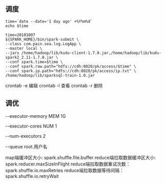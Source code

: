 ## 调度
```
time=`date --date='1 day ago' +%Y%m%d`
echo $time
```

```
time=20181007
${SPARK_HOME}/bin/spark-submit \
--class com.pain.sea.log.LogApp \
--master local \
--jars /home/hadoop/lib/kudu-client-1.7.0.jar,/home/hadoop/lib/kudu-spark2_2.11-1.7.0.jar \
--conf spark.time=$time \
--conf spark.raw.path="hdfs://cdh:8020/pk/access/$time" \
--conf spark.ip.path="hdfs://cdh:8020/pk/access/ip.txt" \
/home/hadoop/lib/sparksql-train-1.0.jar
```

crontab -e 编辑
crontab -l 查看
crontab -r 删除


## 调优
--executor-memory MEM    1G

--executor-cores NUM     1

--num-executors          2

--queue                  root.用户名


map端缓冲区大小: spark.shuffle.file.buffer
reduce端拉取数据缓冲区大小: spark.reducer.maxSizeInFlight
reduce端拉取数据重试次数：spark.shuffle.io.maxRetries
reduce端拉取数据等待间隔：spark.shuffle.io.retryWait

